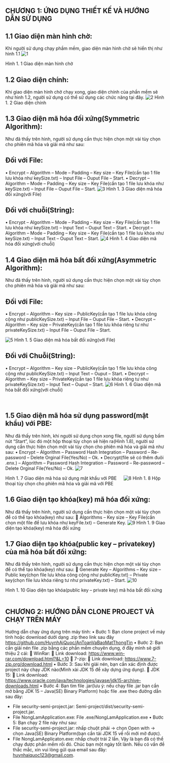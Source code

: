 ## CHƯƠNG 1:	ỨNG DỤNG THIẾT KẾ VÀ HƯỚNG DẪN SỬ DỤNG
## 1.1	 Giao diện màn hình chờ:
Khi người sử dụng chạy phầm mềm, giao diện màn hình chờ sẽ hiển thị như hình 1.1 
 ![1](https://github.com/HuynhAiQuoc/Encode-Decode-Algorithm-Project/assets/73823742/afb2af08-d3aa-43bb-adb3-6b1ee8e03e57)

Hình 1. 1 Giao diện màn hình chờ
## 1.2    Giao diện chính:
Khi giao diện màn hình chờ chạy xong, giao diện chính của phần mềm sẽ như hình 1.2, người sử dụng có thể sử dụng các chức năng tại đây.
 ![2](https://github.com/HuynhAiQuoc/Encode-Decode-Algorithm-Project/assets/73823742/725e6b6b-49ad-4ac3-ade4-9c2b4ef91320)
Hình 1. 2 Giao diện chính
 

## 1.3	 Giao diện mã hóa đối xứng(Symmetric Algorithm):
Như đã thấy trên hình, người sử dụng cần thực hiện chọn một vài tùy chọn cho phiên mã hóa và giải mã như sau:
##	Đối với File: 
•	Encrypt – Algorithm – Mode – Padding – Key size – Key File(cần tạo 1 file lưu khóa như keySize.txt) – Input File – Ouput File – Start.
•	Decrypt – Algorithm – Mode – Padding – Key size – Key File(cần tạo 1 file lưu khóa như keySize.txt) – Input File – Ouput File – Start.
 ![3](https://github.com/HuynhAiQuoc/Encode-Decode-Algorithm-Project/assets/73823742/9ef95395-a8b5-495d-8022-9aeb643be6f6)
Hình 1. 3 Giao diện mã hóa đối xứng(với File)
 
##	Đối với chuỗi(String): 
•	Encrypt – Algorithm – Mode – Padding – Key size – Key File(cần tạo 1 file lưu khóa như keySize.txt) – Input Text – Ouput Text – Start.
•	Decrypt – Algorithm – Mode – Padding – Key size – Key File(cần tạo 1 file lưu khóa như keySize.txt) – Input Text – Ouput Text – Start.
 ![4](https://github.com/HuynhAiQuoc/Encode-Decode-Algorithm-Project/assets/73823742/6a7a947a-e0e5-45b2-8bde-c60a8d279c0d)
Hình 1. 4 Giao diện mã hóa đối xứng(với chuỗi)
 
## 1.4	Giao diện mã hóa bất đối xứng(Asymmetric Algorithm):
Như đã thấy trên hình, người sử dụng cần thực hiện chọn một vài tùy chọn cho phiên mã hóa và giải mã như sau:
##	Đối với File: 
•	Encrypt – Algorithm – Key size – PublicKey(cần tạo 1 file lưu khóa công cộng như publicKeySize.txt) – Input File – Ouput File – Start.
•	Decrypt – Algorithm – Key size – PrivateKey(cần tạo 1 file lưu khóa riêng tư như privateKeySize.txt) – Input File – Ouput File – Start.

 ![5](https://github.com/HuynhAiQuoc/Encode-Decode-Algorithm-Project/assets/73823742/e76487b0-c39c-4c0e-9578-44cff274433d)
Hình 1. 5 Giao diện mã hóa bất đối xứng(với File)
 
##	Đối với Chuỗi(String): 
•	Encrypt – Algorithm – Key size – PublicKey(cần tạo 1 file lưu khóa công cộng như publicKeySize.txt) – Input Text – Ouput – Start.
•	Decrypt – Algorithm – Key size – PrivateKey(cần tạo 1 file lưu khóa riêng tư như privateKeySize.txt) – Input Text – Ouput – Start.
 ![6](https://github.com/HuynhAiQuoc/Encode-Decode-Algorithm-Project/assets/73823742/6150756b-a497-4386-9e07-1d407e0fc4ed)
Hình 1. 6 Giao diện mã hóa bất đối xứng(với chuỗi)

 
## 1.5	Giao diện mã hóa sử dụng password(mật khẩu) với PBE:
Như đã thấy trên hình, khi người sử dụng chọn xong file, người sử dụng bấm nút “Start”, lúc đó một hộp thoại tùy chọn sẽ hiện ra(Hình 1.8), người sử dụng cần thực hiện chọn một vài tùy chọn cho phiên mã hóa và giải mã như sau:
•	Encrypt – Algorithm – Password Hash Integration – Password – Re-password – Delete Orginal File(Yes/No) – Ok.
•	Decrypt(file sẽ có thêm đuôi .enx.) – Algorithm – Password Hash Integration – Password – Re-password – Delete Orginal File(Yes/No) – Ok.
 ![7](https://github.com/HuynhAiQuoc/Encode-Decode-Algorithm-Project/assets/73823742/64511ce7-5fd5-48fd-bdb0-b7f40cf585cc)

Hình 1. 7 Giao diện mã hóa sử dụng mật khẩu với PBE
 
 ![8](https://github.com/HuynhAiQuoc/Encode-Decode-Algorithm-Project/assets/73823742/e04e1c60-e01f-4d24-83d9-374da305f10e)
Hình 1. 8 Hộp thoại tùy chọn cho phiên mã hóa và giải mã với PBE
 
## 1.6	Giao diện tạo khóa(key) mã hóa đối xứng:
Như đã thấy trên hình, người sử dụng cần thực hiện chọn một vài tùy chọn để có thể tạo khóa(key) như sau:
	Algorithms – Key size – Key File(cần chọn một file để lưu khóa như keyFile.txt) – Generate Key.
 ![9](https://github.com/HuynhAiQuoc/Encode-Decode-Algorithm-Project/assets/73823742/5626ef8e-7ec3-496f-88a8-d5dbe66f6747)
Hình 1. 9 Giao diện tạo khóa(key) mã hóa đối xứng
 
## 1.7	 Giao diện tạo khóa(public key – privatekey) của mã hóa bất đối xứng:
Như đã thấy trên hình, người sử dụng cần thực hiện chọn một vài tùy chọn để có thể tạo khóa(key) như sau:
	Generate Key – Algorithms – Key size – Public key(chọn file lưu khóa công cộng như publicKey.txt) – Private key(chọn file lưu khóa riêng tư như privateKey.txt) – Start.
 ![10](https://github.com/HuynhAiQuoc/Encode-Decode-Algorithm-Project/assets/73823742/398b8861-88f1-45dc-8d84-9248b218f99c)

Hình 1. 10 Giao diện tạo khóa(public key – private key) mã hóa bất đối xứng
 

## CHƯƠNG 2:	HƯỚNG DẪN CLONE PROJECT VÀ CHẠY TRÊN MÁY 
Hướng dẫn chạy ứng dụng trên máy tính:
•	Bước 1: Bạn clone project về máy tính hoặc download dưới dạng .zip theo link sau đây https://github.com/HuynhAiQuoc/AnToanVaBaoMatThongTin
•	Bước 2: Bạn cần giải nén file .zip bằng các phần mềm chuyên dụng, ở đây mình sẽ giới thiệu 2 cái:
	WinRar: 
	Link download: https://www.win-rar.com/download.html?&L=10
	7-zip:
	Link download: https://www.7-zip.org/download.html
•	Bước 3: Sau khi giải nén, bạn cần xác định được project này chạy JDK nào(Mình xài JDK 15 để xây dựng ứng dụng).
	 JDK 15:
	Link download: https://www.oracle.com/java/technologies/javase/jdk15-archive-downloads.html
•	Bước 4: Bạn tìm file .jar(lưu ý: nếu chạy file .jar bạn cần mở bằng JDK 15 – Java(SE) Binary Platform) hoặc file .exe theo đường dẫn sau đây:
-	File security-semi-project.jar: Semi-project/dist/security-semi-project.jar.
-	File NongLamApplication.exe: 
File .exe/NongLamApplication.exe
•	Bước 5: Bạn chạy 2 file này như sau:
-	File security-semi-project.jar: nhấp chuột phải -> chọn Open with -> chọn Java(SE) Binary Platform(bạn cần tải JDK 15 về rồi mới mở được).
-	File NongLamApplicaton.exe: nhấp chuột trái 2 lần.
Vậy là bạn đã có thể chạy được phần mềm rồi đó. Chúc bạn một ngày tốt lành. Nếu có vấn đề thắc mắc, xin vui lòng gửi qua email sau đây: huynhaiquoc123@gmail.com.
